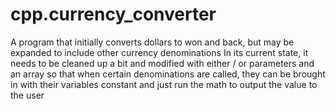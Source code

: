 # cpp.currency_converter
A program that initially converts dollars to won and back, but may be expanded to include other currency denominations
In its current state, it needs to be cleaned up a bit and modified with either / or parameters and an array so that when certain denominations are called, they can be brought in with their variables constant and just run the math to output the value to the user

